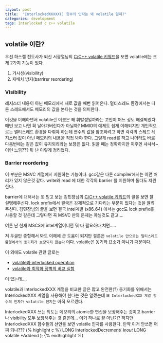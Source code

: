 ```yaml
---
layout: post
title:  "InterlockedXXXXX() 함수의 인자는 왜 volatile 일까?"
categories: development
tags: Interlocked c c++ volatile
---
```


## volatile 이란?
우선 하스켈 전도사가 되신 서광열님의 [C/C++ volatile 키워드](http://skyul.tistory.com/337)을 보면 volatile에는 크게 2가지 기능이 있다.

1. 가시성(visibility)
2. 재배치 방지(barrirer reordering)

### Visibility
레지스터 내용이 아닌 메모리에서 새로 값을 매번 읽어온다. 멀티스레드 환경에서는 다른 스레드에서도 메모리의 값을 본다는 것을 의미한다.

이것을 이해하면서 volatile란 이름은 왜 휘발성일까라는 고민이 어느 정도 해결되었다. 매번 보고 나면 휙 날아가버린다가 아닐까? MMIO의 예제도 쉽게 이해되지만 개인적으로는 멀티스레드 환경을 다뤄야 하는데 변수의 값을 참조하려고 하면 각각의 스레드 레지스터 값이 아닌 메모리의 내용을 직접 봐야 한다. 그렇게 read를 하고 나더라도 바로 다음번에는 같은 값이 유지되리라는 보장은 없다. 읽을 때는 정확하지만 이후엔 샤샤삭~ 이런 느낌??? 뭐 난 이렇게 정리했다.

### Barrier reordering
이 부분은 MSVC 계열에서 지원하는 기능이다. gcc같은 다른 compiler에서는 이런 처리가 있지 않은것 같다. write와 read 에 대한 각각의 barrier 를 지원하며 둘다도 지원한다.

barrier에 대해서는 또 믿고 보는 김민장님의 [C/C++ volatile 키워드](http://egloos.zum.com/minjang/v/2274079)의 글을 보면 잘 설명해주신다. lock prefix에서 결국은 강제적으로 기다리는 부분이 있다는 것을 알려주신다. 김민장님의 글을 보면 결국 intel계열 (x86_64) 에서는 gcc도 lock prefix를 사용할 것 같은데 그렇다면 꼭 MSVC 만의 문제는 아닐것도 같고....

여튼 난 현재 MSCS에 intel계열이니깐 뭐 다 필요하다 치면.....

저 두글만 종합해서 봐도 이해에 큰 도움이 되지만 결론은 `volatile 만으로는 멀티스레드환경에서의 동기화가 보장되지 않는다` 이다. volatile은 동기화 요소가 아니기 때문이다.


이 외에도 volatile 관련 글로는

* [volatile과 interlocked operation](http://lacti.me/2011/08/02/volatile-interlocked-operation/)
* [volatile과 최적화 장벽의 비교 실험](https://kldp.org/node/104910)

이 있는데....

volatile과 InterlockedXXX 계열을 비교한 글은 많고 완전한(?) 동기화를 위해서는 InterlockedXXX 계열을 사용해야 한다는 것은 알겠는데 `왜 InterlockedXXX 계열 함수의 인자가 volatile 인지`는 아직 모르겠다.

InterlockedXXX 쓰는 의도는 메모리의 atomic한 연산을 보장해주는 것이고 barrier 나 visibility 모두 보장해주는 것 같은데... 이거 하나로 끝 아닌가? 하지만 InterlockedXXX 함수들의 선언을 보면 volatile 인자를 사용한다. 만약 이거 안쓰면 어찌 되나???
{% highlight c %}
LONG InterlockedDecrement(
  _Inout_ LONG volatile *Addend
);
{% endhighlight %}
